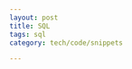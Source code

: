 ```yaml
---
layout: post
title: SQL  
tags: sql
category: tech/code/snippets

---
```


<script src="https://gist.github.com/selimslab/5e1447b0b8511fe75a92f99147c9a90f.js"></script>